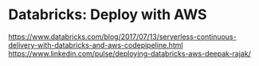 # Databricks: Deploy with AWS

https://www.databricks.com/blog/2017/07/13/serverless-continuous-delivery-with-databricks-and-aws-codepipeline.html
https://www.linkedin.com/pulse/deploying-databricks-aws-deepak-rajak/
